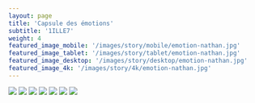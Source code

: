 ```yaml
---
layout: page
title: 'Capsule des émotions'
subtitle: '1ILLE7'
weight: 4
featured_image_mobile: '/images/story/mobile/emotion-nathan.jpg'
featured_image_tablet: '/images/story/tablet/emotion-nathan.jpg'
featured_image_desktop: '/images/story/desktop/emotion-nathan.jpg'
featured_image_4k: '/images/story/4k/emotion-nathan.jpg'
---
```


<div class="gallery" data-columns="2">
	<img class="lazy" src="/images/emotion/10-crop.jpg">
	<img class="lazy" src="/images/emotion/3.jpg">
	<img class="lazy" src="/images/emotion/2-crop.jpg">
	<img class="lazy" src="/images/emotion/9.jpg">
	<img class="lazy" src="/images/emotion/4.jpg">
	<img class="lazy" src="/images/emotion/1.jpg">
	<img class="lazy" src="/images/emotion/7.jpg">
</div>
